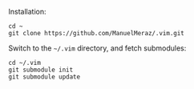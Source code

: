 Installation:

    cd ~
    git clone https://github.com/ManuelMeraz/.vim.git

Switch to the `~/.vim` directory, and fetch submodules:

    cd ~/.vim
    git submodule init
    git submodule update
